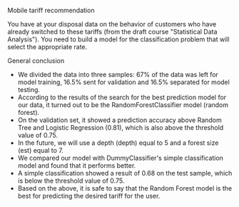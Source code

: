 Mobile tariff recommendation

You have at your disposal data on the behavior of customers who have already switched to these tariffs 
(from the draft course "Statistical Data Analysis"). You need to build a model for the classification problem that will select the appropriate rate.

General conclusion

- We divided the data into three samples: 67% of the data was left for model training, 16.5% sent for validation and 16.5% separated for model testing.
- According to the results of the search for the best prediction model for our data, it turned out to be the RandomForestClassifier model (random forest). 
- On the validation set, it showed a prediction accuracy above Random Tree and Logistic Regression (0.81), which is also above the threshold value of 0.75. 
- In the future, we will use a depth (depth) equal to 5 and a forest size (est) equal to 7.
- We compared our model with DummyClassifier's simple classification model and found that it performs better. 
- A simple classification showed a result of 0.68 on the test sample, which is below the threshold value of 0.75.
- Based on the above, it is safe to say that the Random Forest model is the best for predicting the desired tariff for the user.
